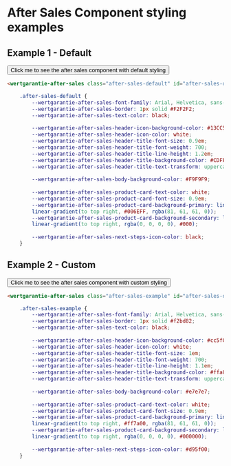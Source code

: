 # After Sales Component styling examples

## Example 1 - Default
<button class="example-button" onclick="showAfterSalesExample('after-sales-default')">Click me to see the after sales component with default styling</button>
<wertgarantie-after-sales class="after-sales-default" id="after-sales-default"
        data-client-id="public:5209d6ea-1a6e-11ea-9f8d-778f0ad9137f"
        data-bifrost-uri="https://wertgarantie-bifrost-dev.herokuapp.com/wertgarantie">
</wertgarantie-after-sales>
```html
<wertgarantie-after-sales class="after-sales-default" id="after-sales-default"></wertgarantie-after-sales>
```

```css
    .after-sales-default {
        --wertgarantie-after-sales-font-family: Arial, Helvetica, sans-serif;
        --wertgarantie-after-sales-border: 1px solid #F2F2F2;
        --wertgarantie-after-sales-text-color: black;
    
        --wertgarantie-after-sales-header-icon-background-color: #13CC52;
        --wertgarantie-after-sales-header-icon-color: white;
        --wertgarantie-after-sales-header-title-font-size: 0.9em;
        --wertgarantie-after-sales-header-title-font-weight: 700;
        --wertgarantie-after-sales-header-title-line-height: 1.2em;
        --wertgarantie-after-sales-header-title-background-color: #CDFFCC;
        --wertgarantie-after-sales-header-title-text-transform: uppercase;
    
        --wertgarantie-after-sales-body-background-color: #F9F9F9;
    
        --wertgarantie-after-sales-product-card-text-color: white;
        --wertgarantie-after-sales-product-card-font-size: 0.9em;
        --wertgarantie-after-sales-product-card-background-primary: linear-gradient(to bottom right, rgba(0, 0, 0, 0), #000),
        linear-gradient(to top right, #006EFF, rgba(81, 61, 61, 0));
        --wertgarantie-after-sales-product-card-background-secondary: linear-gradient(to bottom right, rgba(81, 61, 61, 0), rgba(255, 145, 0, 0.6)),
        linear-gradient(to top right, rgba(0, 0, 0, 0), #000);
    
        --wertgarantie-after-sales-next-steps-icon-color: black;
    }
```


## Example 2 - Custom
<button class="example-button" onclick="showAfterSalesExample('after-sales-example')">Click me to see the after sales component with custom styling</button>
<wertgarantie-after-sales class="after-sales-example" id="after-sales-example"
        data-client-id="public:5209d6ea-1a6e-11ea-9f8d-778f0ad9137f"
        data-bifrost-uri="https://wertgarantie-bifrost-dev.herokuapp.com/wertgarantie">
</wertgarantie-after-sales>
```html
<wertgarantie-after-sales class="after-sales-example" id="after-sales-default"></wertgarantie-after-sales>
```

```css
    .after-sales-example {
        --wertgarantie-after-sales-font-family: Arial, Helvetica, sans-serif;
        --wertgarantie-after-sales-border: 1px solid #f2bd82;
        --wertgarantie-after-sales-text-color: black;
    
        --wertgarantie-after-sales-header-icon-background-color: #cc5f00;
        --wertgarantie-after-sales-header-icon-color: white;
        --wertgarantie-after-sales-header-title-font-size: 1em;
        --wertgarantie-after-sales-header-title-font-weight: 700;
        --wertgarantie-after-sales-header-title-line-height: 1.1em;
        --wertgarantie-after-sales-header-title-background-color: #ffa850;
        --wertgarantie-after-sales-header-title-text-transform: uppercase;
    
        --wertgarantie-after-sales-body-background-color: #e7e7e7;
    
        --wertgarantie-after-sales-product-card-text-color: white;
        --wertgarantie-after-sales-product-card-font-size: 0.9em;
        --wertgarantie-after-sales-product-card-background-primary: linear-gradient(to bottom right, rgba(0, 0, 0, 0), #000000),
        linear-gradient(to top right, #ff7a00, rgba(81, 61, 61, 0));
        --wertgarantie-after-sales-product-card-background-secondary: linear-gradient(to bottom right, rgba(81, 61, 61, 0), rgba(255, 211, 0, 0.58)),
        linear-gradient(to top right, rgba(0, 0, 0, 0), #000000);
    
        --wertgarantie-after-sales-next-steps-icon-color: #d95f00;
    }
```